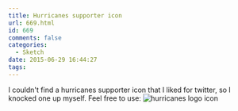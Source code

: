 ```yaml
---
title: Hurricanes supporter icon
url: 669.html
id: 669
comments: false
categories:
  - Sketch
date: 2015-06-29 16:44:27
tags:
---
```


I couldn't find a hurricanes supporter icon that I liked for twitter, so I knocked one up myself. Feel free to use: ![hurricanes logo icon](http://ezra.keddell.co.nz/wp-content/uploads/2015/06/hurricanes-600x600.png)